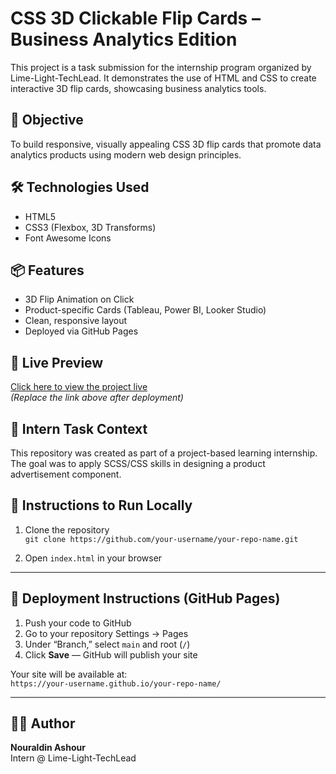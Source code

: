 # CSS 3D Clickable Flip Cards – Business Analytics Edition

This project is a task submission for the internship program organized by Lime-Light-TechLead. It demonstrates the use of HTML and CSS to create interactive 3D flip cards, showcasing business analytics tools.

## 🎯 Objective

To build responsive, visually appealing CSS 3D flip cards that promote data analytics products using modern web design principles.

## 🛠️ Technologies Used

- HTML5
- CSS3 (Flexbox, 3D Transforms)
- Font Awesome Icons

## 📦 Features

- 3D Flip Animation on Click
- Product-specific Cards (Tableau, Power BI, Looker Studio)
- Clean, responsive layout
- Deployed via GitHub Pages

## 🔗 Live Preview

[Click here to view the project live](https://your-username.github.io/your-repo-name/)  
*(Replace the link above after deployment)*

## 🧠 Intern Task Context

This repository was created as part of a project-based learning internship. The goal was to apply SCSS/CSS skills in designing a product advertisement component.

## 📝 Instructions to Run Locally

1. Clone the repository  
   `git clone https://github.com/your-username/your-repo-name.git`

2. Open `index.html` in your browser

---

## 🚀 Deployment Instructions (GitHub Pages)

1. Push your code to GitHub
2. Go to your repository Settings → Pages
3. Under “Branch,” select `main` and root (`/`)
4. Click **Save** — GitHub will publish your site

Your site will be available at:  
`https://your-username.github.io/your-repo-name/`

---

## 🙋‍♂️ Author

**Nouraldin Ashour**  
Intern @ Lime-Light-TechLead  
